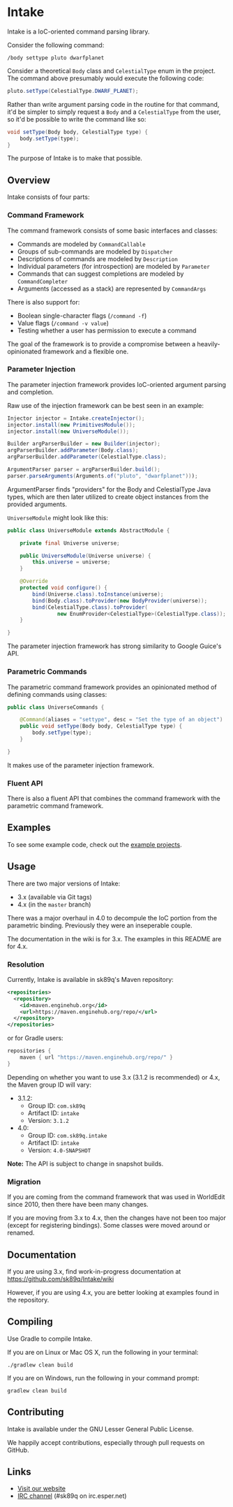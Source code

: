 # Intake

Intake is a IoC-oriented command parsing library.

Consider the following command:

```
/body settype pluto dwarfplanet
```

Consider a theoretical `Body` class and `CelestialType` enum in the project. The command above presumably would execute the following code:

```java
pluto.setType(CelestialType.DWARF_PLANET);
```

Rather than write argument parsing code in the routine for that command, it'd be simpler to simply request a `Body` and a `CelestialType` from the user, so it'd be possible to write the command like so:

```java
void setType(Body body, CelestialType type) {
	body.setType(type);
}
```

The purpose of Intake is to make that possible.

## Overview

Intake consists of four parts:

### Command Framework

The command framework consists of some basic interfaces and classes:

* Commands are modeled by `CommandCallable`
* Groups of sub-commands are modeled by `Dispatcher`
* Descriptions of commands are modeled by `Description`
* Individual parameters (for introspection) are modeled by `Parameter`
* Commands that can suggest completions are modeled by `CommandCompleter`
* Arguments (accessed as a stack) are represented by `CommandArgs`

There is also support for:

* Boolean single-character flags (`/command -f`)
* Value flags (`/command -v value`)
* Testing whether a user has permission to execute a command

The goal of the framework is to provide a compromise between a heavily-opinionated framework and a flexible one.

### Parameter Injection

The parameter injection framework provides IoC-oriented argument parsing and completion.

Raw use of the injection framework can be best seen in an example:

```java
Injector injector = Intake.createInjector();
injector.install(new PrimitivesModule());
injector.install(new UniverseModule());

Builder argParserBuilder = new Builder(injector);
argParserBuilder.addParameter(Body.class);
argParserBuilder.addParameter(CelestialType.class);

ArgumentParser parser = argParserBuilder.build();
parser.parseArguments(Arguments.of("pluto", "dwarfplanet")));
```

ArgumentParser finds "providers" for the Body and CelestialType Java types, which are then later utilized to create object instances from the provided arguments.

`UniverseModule` might look like this:

```java
public class UniverseModule extends AbstractModule {

    private final Universe universe;

    public UniverseModule(Universe universe) {
        this.universe = universe;
    }

    @Override
    protected void configure() {
        bind(Universe.class).toInstance(universe);
        bind(Body.class).toProvider(new BodyProvider(universe));
        bind(CelestialType.class).toProvider(
				new EnumProvider<CelestialType>(CelestialType.class));
    }

}
```

The parameter injection framework has strong similarity to Google Guice's API.

### Parametric Commands

The parametric command framework provides an opinionated method of defining commands using classes:

```java
public class UniverseCommands {

    @Command(aliases = "settype", desc = "Set the type of an object")
    public void setType(Body body, CelestialType type) {
        body.setType(type);
    }

}
```

It makes use of the parameter injection framework.

### Fluent API

There is also a fluent API that combines the command framework with the parametric command framework.


## Examples

To see some example code, check out the [example projects](intake-example/src/main/java/com/sk89q/intake/example).

## Usage

There are two major versions of Intake:

* 3.x (available via Git tags)
* 4.x (in the `master` branch)

There was a major overhaul in 4.0 to decompule the IoC portion from the parametric binding. Previously they were an inseperable couple.

The documentation in the wiki is for 3.x. The examples in this README are for 4.x.

### Resolution

Currently, Intake is available in sk89q's Maven repository:

```xml
<repositories>
  <repository>
    <id>maven.enginehub.org</id>
    <url>https://maven.enginehub.org/repo/</url>
  </repository>
</repositories>
```

or for Gradle users:

```groovy
repositories {
    maven { url "https://maven.enginehub.org/repo/" }
}
```

Depending on whether you want to use 3.x (3.1.2 is recommended) or 4.x, the Maven group ID will vary:

* 3.1.2:
	* Group ID: `com.sk89q`
	* Artifact ID: `intake`
	* Version: `3.1.2`
* 4.0:
	* Group ID: `com.sk89q.intake`
	* Artifact ID: `intake`
	* Version: `4.0-SNAPSHOT`

**Note:** The API is subject to change in snapshot builds.

### Migration

If you are coming from the command framework that was used in WorldEdit since 2010, then there have been many changes.

If you are moving from 3.x to 4.x, then the changes have not been too major (except for registering bindings). Some classes were moved around or renamed.

## Documentation

If you are using 3.x, find work-in-progress documentation at https://github.com/sk89q/Intake/wiki

However, if you are using 4.x, you are better looking at examples found in the repository.

## Compiling

Use Gradle to compile Intake.

If you are on Linux or Mac OS X, run the following in your terminal:

    ./gradlew clean build

If you are on Windows, run the following in your command prompt:

    gradlew clean build

## Contributing

Intake is available under the GNU Lesser General Public License.

We happily accept contributions, especially through pull requests on GitHub.

## Links

* [Visit our website](http://www.enginehub.org/)
* [IRC channel](http://skq.me/irc/irc.esper.net/sk89q/) (#sk89q on irc.esper.net)
